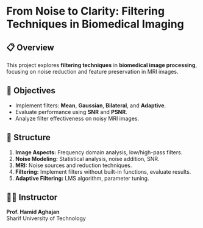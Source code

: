 # From Noise to Clarity: Filtering Techniques in Biomedical Imaging

## 📋 Overview
This project explores **filtering techniques** in **biomedical image processing**, focusing on noise reduction and feature preservation in MRI images.

## 🎯 Objectives
- Implement filters: **Mean**, **Gaussian**, **Bilateral**, and **Adaptive**.
- Evaluate performance using **SNR** and **PSNR**.
- Analyze filter effectiveness on noisy MRI images.

## 🧪 Structure
1. **Image Aspects:** Frequency domain analysis, low/high-pass filters.
2. **Noise Modeling:** Statistical analysis, noise addition, SNR.
3. **MRI:** Noise sources and reduction techniques.
4. **Filtering:** Implement filters without built-in functions, evaluate results.
5. **Adaptive Filtering:** LMS algorithm, parameter tuning.

## 👨‍🏫 Instructor
**Prof. Hamid Aghajan**  
Sharif University of Technology
